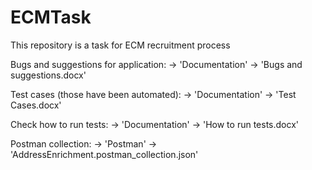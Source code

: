 # ECMTask
This repository is a task for ECM recruitment process

Bugs and suggestions for application:
-> 'Documentation' -> 'Bugs and suggestions.docx'

Test cases (those have been automated):
-> 'Documentation' -> 'Test Cases.docx'

Check how to run tests:
-> 'Documentation' -> 'How to run tests.docx'

Postman collection:
-> 'Postman' -> 'AddressEnrichment.postman_collection.json'
